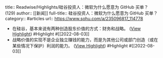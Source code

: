 title:: Readwise/Highlights/硅谷投资人：微软为什么愿意为 GitHub 买单？ (129)
author:: [[新闻]]
full-title:: 硅谷投资人：微软为什么愿意为 GitHub 买单？
category:: #articles
url:: https://www.sohu.com/a/235096817_114778

- 在硅谷，基本来说有两种创造股东价值的方式：财务和战略。 ([View Highlight](https://read.readwise.io/read/01g9h48q52wn74paq1r288frj1)) #Highlight #[[2022-08-03]]
- 战略价值的实现不是企业独立赚钱的能力，而是为其他公司或部门创造（或在某些情况下保护）利润的能力。 ([View Highlight](https://read.readwise.io/read/01g9h495314zw1434wbwgazxtk)) #Highlight #[[2022-08-03]]